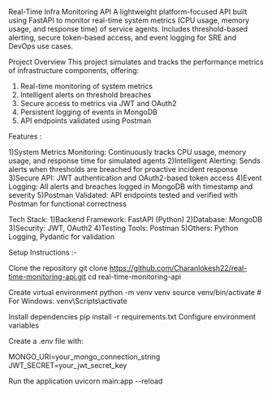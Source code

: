Real-Time Infra Monitoring API
A lightweight platform-focused API built using FastAPI to monitor real-time system metrics (CPU usage, memory usage, and response time) of service agents. Includes threshold-based alerting, secure token-based access, and event logging for SRE and DevOps use cases.

Project Overview
This project simulates and tracks the performance metrics of infrastructure components, offering:
1) Real-time monitoring of system metrics
2) Intelligent alerts on threshold breaches
3) Secure access to metrics via JWT and OAuth2
4) Persistent logging of events in MongoDB
5) API endpoints validated using Postman


Features :

1)System Metrics Monitoring: Continuously tracks CPU usage, memory usage, and response time for simulated agents
2)Intelligent Alerting: Sends alerts when thresholds are breached for proactive incident response
3)Secure API: JWT authentication and OAuth2-based token access
4)Event Logging: All alerts and breaches logged in MongoDB with timestamp and severity
5)Postman Validated: API endpoints tested and verified with Postman for functional correctness


Tech Stack:
1)Backend Framework: FastAPI (Python)
2)Database: MongoDB
3)Security: JWT, OAuth2
4)Testing Tools: Postman
5)Others: Python Logging, Pydantic for validation




Setup Instructions :-

Clone the repository
git clone https://github.com/Charanlokesh22/real-time-monitoring-api.git
cd real-time-monitoring-api


Create virtual environment
python -m venv venv
source venv/bin/activate  # For Windows: venv\Scripts\activate


Install dependencies
pip install -r requirements.txt
Configure environment variables


Create a .env file with:

MONGO_URI=your_mongo_connection_string
JWT_SECRET=your_jwt_secret_key


Run the application
uvicorn main:app --reload





